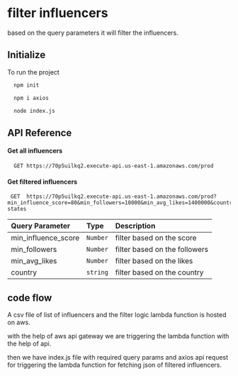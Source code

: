 
# filter influencers

based on the query parameters it will filter the influencers.


## Initialize

To run the  project

```bash
  npm init
```
```bash
  npm i axios
```

```bash
  node index.js
```



## API Reference

#### Get all influencers

```http
  GET https://70p5uilkq2.execute-api.us-east-1.amazonaws.com/prod
```

#### Get filtered influencers

```http
 GET  https://70p5uilkq2.execute-api.us-east-1.amazonaws.com/prod?min_influence_score=80&min_followers=10000&min_avg_likes=1400000&country=united states
```

| Query Parameter | Type     | Description                       |
| :-------- | :-------     | :--------------------------------   |
|min_influence_score | `Number` | filter based on the  score |
|min_followers| `Number` | filter based on the     followers |
|min_avg_likes | `Number` | filter based on the  likes |
|country | `string` | filter based on the  country|



## code flow

A csv file of list of influencers and the filter logic lambda function is hosted on aws. 

with the help of aws api gateway we are triggering the lambda function with the help of api. 

then we have index.js file with  required query params and axios api  request for triggering the lambda function for fetching json of filtered influencers. 

